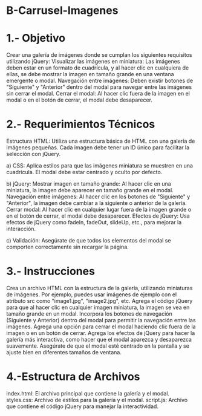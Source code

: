 # B-Carrusel-Imagenes

# 1.- Objetivo
Crear una galería de imágenes donde se cumplan los siguientes requisitos utilizando jQuery:
Visualizar las imágenes en miniatura: Las imágenes deben estar en un formato de cuadrícula, y al hacer clic en cualquiera de ellas, se debe mostrar la imagen en tamaño grande en una ventana emergente o modal.
Navegación entre imágenes: Deben existir botones de "Siguiente" y "Anterior" dentro del modal para navegar entre las imágenes sin cerrar el modal.
Cerrar el modal: Al hacer clic fuera de la imagen en el modal o en el botón de cerrar, el modal debe desaparecer.


# 2.- Requerimientos Técnicos
Estructura HTML:
Utiliza una estructura básica de HTML con una galería de imágenes pequeñas.
Cada imagen debe tener un ID único para facilitar la selección con jQuery.

a) CSS:
Aplica estilos para que las imágenes miniatura se muestren en una cuadrícula.
El modal debe estar centrado y oculto por defecto.

b) jQuery:
Mostrar imagen en tamaño grande: Al hacer clic en una miniatura, la imagen debe aparecer en tamaño grande en el modal.
Navegación entre imágenes: Al hacer clic en los botones de "Siguiente" y "Anterior", la imagen debe cambiar a la siguiente o anterior de la galería.
Cerrar modal: Al hacer clic en cualquier lugar fuera de la imagen grande o en el botón de cerrar, el modal debe desaparecer.
Efectos de jQuery: Usa efectos de jQuery como fadeIn, fadeOut, slideUp, etc., para mejorar la interacción.

c) Validación:
Asegúrate de que todos los elementos del modal se comporten correctamente sin recargar la página.


# 3.- Instrucciones
Crea un archivo HTML con la estructura de la galería, utilizando miniaturas de imágenes. Por ejemplo, puedes usar imágenes de ejemplo con el atributo src como "image1.jpg", "image2.jpg", etc.
Agrega el código jQuery para que al hacer clic en cualquier imagen miniatura, la imagen se vea en tamaño grande en un modal.
Incorpora los botones de navegación (Siguiente y Anterior) dentro del modal para permitir la navegación entre las imágenes.
Agrega una opción para cerrar el modal haciendo clic fuera de la imagen o en un botón de cerrar.
Agrega los efectos de jQuery para hacer la galería más interactiva, como hacer que el modal aparezca y desaparezca suavemente.
Asegúrate de que el modal esté centrado en la pantalla y se ajuste bien en diferentes tamaños de ventana.


# 4.-Estructura de Archivos
index.html: El archivo principal que contiene la galería y el modal.
styles.css: Archivo de estilos para la galería y el modal.
script.js: Archivo que contiene el código jQuery para manejar la interactividad.
